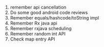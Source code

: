 
1. remember api cancellation
2. Do some good android code reviews
3. Remember equals/hashcode/toString impl
4. Remember Rx java api
5. Remember rxjava scheduling
6. Remember random int API
7. Check map entry API



